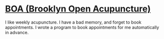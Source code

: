 [BOA \(Brooklyn Open Acupuncture\)](brooklynopenacupuncture.com)
===

I like weekly acupuncture.
I have a bad memory, and forget to book appointments.
I wrote a program to book appointments for me automatically in advance.

